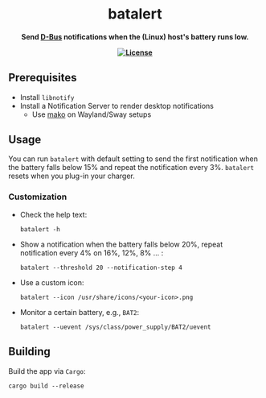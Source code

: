 <h1 align="center">
  batalert
</h1>
<h4 align="center">

Send [D-Bus](https://www.freedesktop.org/wiki/Software/dbus/) notifications when the (Linux) host's battery runs low.

[![License][license-badge]][license-url]

</h4>


## Prerequisites

- Install `libnotify`
- Install a Notification Server to render desktop notifications
  - Use [mako](https://github.com/emersion/mako) on Wayland/Sway setups

## Usage

You can run `batalert` with default setting to send the first notification when the battery falls below 15% and repeat the notification every 3%. `batalert` resets when you plug-in your charger.

### Customization

- Check the help text:
  ```
  batalert -h
  ```
- Show a notification when the battery falls below 20%, repeat notification every 4% on 16%, 12%, 8% ... :
  ```
  batalert --threshold 20 --notification-step 4
  ```
- Use a custom icon:
  ```
  batalert --icon /usr/share/icons/<your-icon>.png
  ```
- Monitor a certain battery, e.g., `BAT2`:
  ```
  batalert --uevent /sys/class/power_supply/BAT2/uevent
  ```

## Building

Build the app via `Cargo`:
```
cargo build --release
```


[license-badge]: https://img.shields.io/badge/license-MIT-blue.svg
[license-url]: https://github.com/0ortmann/batalert/blob/master/LICENSE